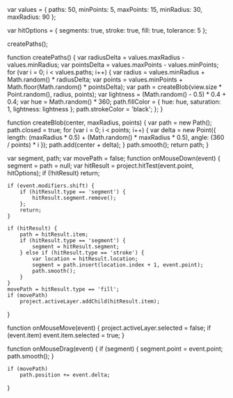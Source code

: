 <paperscript resize=true background=black explain=true>
var values = {
	paths: 50,
	minPoints: 5,
	maxPoints: 15,
	minRadius: 30,
	maxRadius: 90
};

var hitOptions = {
	segments: true,
	stroke: true,
	fill: true,
	tolerance: 5
};

createPaths();

function createPaths() {
	var radiusDelta = values.maxRadius - values.minRadius;
	var pointsDelta = values.maxPoints - values.minPoints;
	for (var i = 0; i < values.paths; i++) {
		var radius = values.minRadius + Math.random() * radiusDelta;
		var points = values.minPoints + Math.floor(Math.random() * pointsDelta);
		var path = createBlob(view.size * Point.random(), radius, points);
		var lightness = (Math.random() - 0.5) * 0.4 + 0.4;
		var hue = Math.random() * 360;
		path.fillColor = { hue: hue, saturation: 1, lightness: lightness };
		path.strokeColor = 'black';
	};
}

function createBlob(center, maxRadius, points) {
	var path = new Path();
	path.closed = true;
	for (var i = 0; i < points; i++) {
		var delta = new Point({
			length: (maxRadius * 0.5) + (Math.random() * maxRadius * 0.5),
			angle: (360 / points) * i
		});
		path.add(center + delta);
	}
	path.smooth();
	return path;
}

var segment, path;
var movePath = false;
function onMouseDown(event) {
	segment = path = null;
	var hitResult = project.hitTest(event.point, hitOptions);
	if (!hitResult)
		return;

	if (event.modifiers.shift) {
		if (hitResult.type == 'segment') {
			hitResult.segment.remove();
		};
		return;
	}

	if (hitResult) {
		path = hitResult.item;
		if (hitResult.type == 'segment') {
			segment = hitResult.segment;
		} else if (hitResult.type == 'stroke') {
			var location = hitResult.location;
			segment = path.insert(location.index + 1, event.point);
			path.smooth();
		}
	}
	movePath = hitResult.type == 'fill';
	if (movePath)
		project.activeLayer.addChild(hitResult.item);
}

function onMouseMove(event) {
	project.activeLayer.selected = false;
	if (event.item)
		event.item.selected = true;
}

function onMouseDrag(event) {
	if (segment) {
		segment.point = event.point;
		path.smooth();
	}

	if (movePath)
		path.position += event.delta;
}
</paperscript>